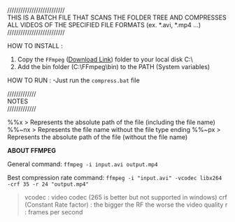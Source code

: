 ////////////////////////// <br>
THIS IS A BATCH FILE THAT SCANS THE FOLDER TREE AND COMPRESSES ALL VIDEOS OF THE SPECIFIED FILE FORMATS (ex. *.avi, *.mp4 ...)
////////////////////////// <br>

HOW TO INSTALL :
1. Copy the `FFmpeg` ([Download Link](https://ffmpeg.org/download.html)) folder to your local disk C:\  
2. Add the bin folder (C:\FFmpeg\bin) to the PATH (System variables)

HOW TO RUN :
-Just run the `compress.bat` file

///////////// <br>
   NOTES <br>
/////////////  <br>

%%x > Represents the absolute path of the file (including the file name)
%%~nx > Represents the file name without the file type ending 
%%~px > Represents the absolute path of the file (without the file name)


**ABOUT FFMPEG**

General command:
`ffmpeg -i input.avi output.mp4`

Best compression rate command:
`ffmpeg -i "input.avi" -vcodec libx264 -crf 35 -r 24 "output.mp4"`

> vcodec : video codec (265 is better but not supported in windows)
> crf (Constant Rate factor) :  the bigger the RF the worse the video quality
> r : frames per second
